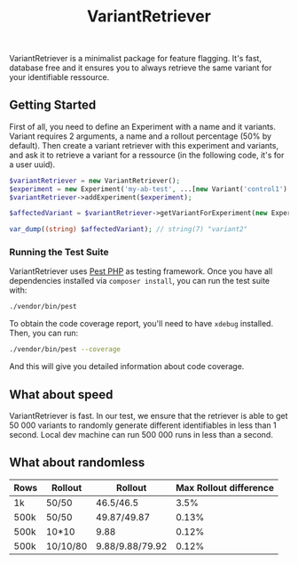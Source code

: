 <p align="center">
    <h1 align="center">
        VariantRetriever
    </h1>
</p>
<br>

VariantRetriever is a minimalist package for feature flagging. It's fast, database free and it ensures you to always retrieve the same variant for your identifiable ressource.


## Getting Started

First of all, you need to define an Experiment with a name and it variants. Variant requires 2 arguments, a name and a rollout percentage (50% by default).
Then create a variant retriever with this experiment and variants, and ask it to retrieve a variant for a ressource (in the following code, it's for a user uuid).


```php
$variantRetriever = new VariantRetriever();
$experiment = new Experiment('my-ab-test', ...[new Variant('control1'), new Variant('variant2')]);
$variantRetriever->addExperiment($experiment);

$affectedVariant = $variantRetriever->getVariantForExperiment(new Experiment('my-ab-test'), '77d8a1d5-97ba-42db-a4a7-3b9562f0ff22');

var_dump((string) $affectedVariant); // string(7) "variant2"
```

### Running the Test Suite

VariantRetriever uses [Pest PHP](https://pestphp.com) as testing framework. Once you have all dependencies installed via `composer install`, you can run the test suite with:

```bash
./vendor/bin/pest
```

To obtain the code coverage report, you'll need to have `xdebug` installed. Then, you can run:

```bash
./vendor/bin/pest --coverage
```

And this will give you detailed information about code coverage.

## What about speed

VariantRetriever is fast. In our test, we ensure that the retriever is able to get 50 000 variants to randomly generate different identifiables in less than 1 second.
Local dev machine can run 500 000 runs in less than a second.

## What about randomless


| Rows | Rollout | Rollout | Max Rollout difference |
| --- | --- | --- | --- |
| 1k | 50/50 | 46.5/46.5 | 3.5% |
| 500k | 50/50 | 49.87/49.87 | 0.13% |
| 500k | 10*10 | 9.88 | 0.12% |
| 500k | 10/10/80 | 9.88/9.88/79.92 | 0.12% |

